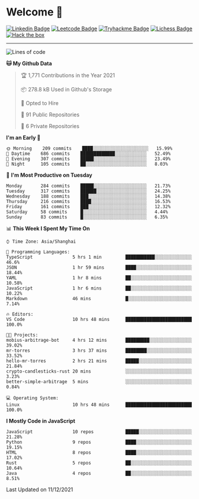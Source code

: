 # Welcome 👋

[![Linkedin Badge](https://img.shields.io/badge/-PedroTorres-blue?style=flat-square&logo=Linkedin&logoColor=white&link=https://www.linkedin.com/in/PedroTorres/)](https://www.linkedin.com/in/pedro-torres-cruz/)
[![Leetcode Badge](https://img.shields.io/badge/profile-leetcode-green)](https://leetcode.com/corfucinas/)
[![Tryhackme Badge](https://img.shields.io/badge/profile-tryhackme-blue)](https://tryhackme.com/p/Corfucinas/)
[![Lichess Badge](https://img.shields.io/badge/challenge_me-lichess-yellow)](https://lichess.org/@/Corfucinas)
[![Hack the box](https://img.shields.io/badge/hack_the_box-profile-red)](https://www.hackthebox.eu/profile/375826)

---

<!--START_SECTION:waka-->
![Lines of code](https://img.shields.io/badge/From%20Hello%20World%20I%27ve%20Written-1.6%20million%20lines%20of%20code-blue)

**🐱 My Github Data** 

> 🏆 1,771 Contributions in the Year 2021
 > 
> 📦 278.8 kB Used in Github's Storage 
 > 
> 💼 Opted to Hire
 > 
> 📜 91 Public Repositories 
 > 
> 🔑 6 Private Repositories  
 > 
**I'm an Early 🐤** 

```text
🌞 Morning    209 commits    ████░░░░░░░░░░░░░░░░░░░░░   15.99% 
🌆 Daytime    686 commits    █████████████░░░░░░░░░░░░   52.49% 
🌃 Evening    307 commits    █████░░░░░░░░░░░░░░░░░░░░   23.49% 
🌙 Night      105 commits    ██░░░░░░░░░░░░░░░░░░░░░░░   8.03%

```
📅 **I'm Most Productive on Tuesday** 

```text
Monday       284 commits    █████░░░░░░░░░░░░░░░░░░░░   21.73% 
Tuesday      317 commits    ██████░░░░░░░░░░░░░░░░░░░   24.25% 
Wednesday    188 commits    ███░░░░░░░░░░░░░░░░░░░░░░   14.38% 
Thursday     216 commits    ████░░░░░░░░░░░░░░░░░░░░░   16.53% 
Friday       161 commits    ███░░░░░░░░░░░░░░░░░░░░░░   12.32% 
Saturday     58 commits     █░░░░░░░░░░░░░░░░░░░░░░░░   4.44% 
Sunday       83 commits     █░░░░░░░░░░░░░░░░░░░░░░░░   6.35%

```


📊 **This Week I Spent My Time On** 

```text
⌚︎ Time Zone: Asia/Shanghai

💬 Programming Languages: 
TypeScript               5 hrs 1 min         ███████████░░░░░░░░░░░░░░   46.6% 
JSON                     1 hr 59 mins        ████░░░░░░░░░░░░░░░░░░░░░   18.44% 
YAML                     1 hr 8 mins         ██░░░░░░░░░░░░░░░░░░░░░░░   10.58% 
JavaScript               1 hr 6 mins         ██░░░░░░░░░░░░░░░░░░░░░░░   10.22% 
Markdown                 46 mins             █░░░░░░░░░░░░░░░░░░░░░░░░   7.14%

🔥 Editors: 
VS Code                  10 hrs 48 mins      █████████████████████████   100.0%

🐱‍💻 Projects: 
mobius-arbitrage-bot     4 hrs 12 mins       █████████░░░░░░░░░░░░░░░░   39.02% 
mr-torres                3 hrs 37 mins       ████████░░░░░░░░░░░░░░░░░   33.52% 
hello-mr-torres          2 hrs 21 mins       █████░░░░░░░░░░░░░░░░░░░░   21.84% 
crypto-candlesticks-rust 20 mins             ░░░░░░░░░░░░░░░░░░░░░░░░░   3.23% 
better-simple-arbitrage  5 mins              ░░░░░░░░░░░░░░░░░░░░░░░░░   0.84%

💻 Operating System: 
Linux                    10 hrs 48 mins      █████████████████████████   100.0%

```

**I Mostly Code in JavaScript** 

```text
JavaScript               10 repos            █████░░░░░░░░░░░░░░░░░░░░   21.28% 
Python                   9 repos             ████░░░░░░░░░░░░░░░░░░░░░   19.15% 
HTML                     8 repos             ████░░░░░░░░░░░░░░░░░░░░░   17.02% 
Rust                     5 repos             ██░░░░░░░░░░░░░░░░░░░░░░░   10.64% 
Java                     4 repos             ██░░░░░░░░░░░░░░░░░░░░░░░   8.51%

```



 Last Updated on 11/12/2021
<!--END_SECTION:waka-->
